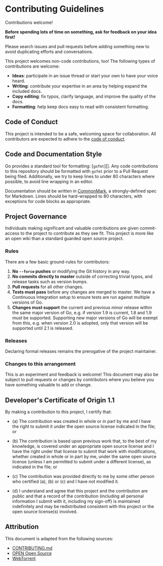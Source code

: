 # Contributing Guidelines

Contributions welcome!

**Before spending lots of time on something, ask for feedback on your idea
first!**

Please search issues and pull requests before adding something new to avoid
duplicating efforts and conversations.

This project welcomes non-code contributions, too! The following types of
contributions are welcome:

* **Ideas**: participate in an issue thread or start your own to have your voice
  heard.
* **Writing**: contribute your expertise in an area by helping expand the
  included docs.
* **Copy editing**: fix typos, clarify language, and improve the quality of the
  docs.
* **Formatting**: help keep docs easy to read with consistent formatting.

## Code of Conduct

This project is intended to be a safe, welcoming space for collaboration. All
contributors are expected to adhere to the [code of conduct][].

[code of conduct]: ./CODE_OF_CONDUCT.md

## Code and Documentation Style

Go provides a standard tool for formatting: [`gofmt`][]. Any code contributions
to this repository should be formatted with `gofmt` prior to a Pull Request
being filed. Additionally, we try to keep lines to under 80 characters where
possible, to avoid line wrapping in an editor.

Documentation should be written in [CommonMark][], a strongly-defined spec for
Markdown. Lines should be hard-wrapped to 80 characters, with exceptions for
code blocks as appropriate.

[gofmt]: https://golang.org/cmd/gofmt/
[CommonMark]: http://commonmark.org/

## Project Governance

Individuals making significant and valuable contributions are given
commit-access to the project to contribute as they see fit. This project is more
like an open wiki than a standard guarded open source project.

### Rules

There are a few basic ground-rules for contributors:

1. **No `--force` pushes** or modifying the Git history in any way.
2. **No commits directly to master** outside of correcting trivial typos, and
   release tasks such as version bumps.
3. **Pull requests** for all other changes.
4. **Tests must pass** before any changes are merged to master. We have a
   Continuous Integration setup to ensure tests are run against multiple
   versions of Go.
5. **Changes must support** the current and previous minor release within the
   same major version of Go, e.g. if version 1.9 is current, 1.8 and 1.9 must be
   supported. Supporting new major versions of Go will be exempt from this, e.g.
   when version 2.0 is adopted, only that version will be supported until 2.1 is
   released.

### Releases

Declaring formal releases remains the prerogative of the project maintainer.

### Changes to this arrangement

This is an experiment and feedback is welcome! This document may also be subject
to pull requests or changes by contributors where you believe you have something
valuable to add or change.

## Developer's Certificate of Origin 1.1

By making a contribution to this project, I certify that:

* (a) The contribution was created in whole or in part by me and I have the
  right to submit it under the open source license indicated in the file; or

* (b) The contribution is based upon previous work that, to the best of my
  knowledge, is covered under an appropriate open source license and I have the
  right under that license to submit that work with modifications, whether
  created in whole or in part by me, under the same open source license (unless
  I am permitted to submit under a different license), as indicated in the file;
  or

* (c) The contribution was provided directly to me by some other person who
  certified (a), (b) or (c) and I have not modified it.

* (d) I understand and agree that this project and the contribution are public
  and that a record of the contribution (including all personal information I
  submit with it, including my sign-off) is maintained indefinitely and may be
  redistributed consistent with this project or the open source license(s)
  involved.

## Attribution

This document is adapted from the following sources:

* [CONTRIBUTING.md][]
* [OPEN Open Source][openopen]
* [WebTorrent][]

[CONTRIBUTING.md]: https://github.com/ungoldman/CONTRIBUTING.md/
[openopen]: http://openopensource.org/
[WebTorrent]: https://github.com/webtorrent/webtorrent/blob/master/CONTRIBUTING.md
